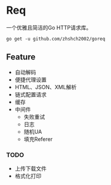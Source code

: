# Req
一个优雅且简洁的Go HTTP请求库。

```shell script
go get -u github.com/zhshch2002/goreq
```

## Feature
* 自动解码
* 便捷代理设置
* HTML、JSON、XML解析
* 链式配置请求
* 缓存
* 中间件
    * 失败重试
    * 日志
    * 随机UA
    * 填充Referer
### TODO
* 上传下载文件
* 格式化打印
